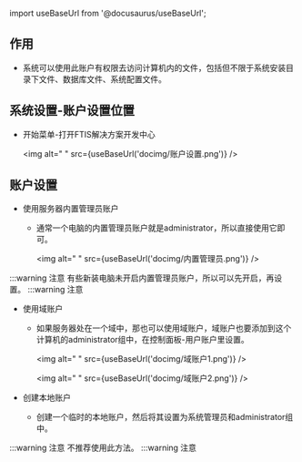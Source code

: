 
import useBaseUrl from '@docusaurus/useBaseUrl';

## 作用

* 系统可以使用此账户有权限去访问计算机内的文件，包括但不限于系统安装目录下文件、数据库文件、系统配置文件。

## 系统设置-账户设置位置

* 开始菜单-打开FTIS解决方案开发中心

  <img alt=" " src={useBaseUrl('docimg/账户设置.png')} />

## 账户设置

* 使用服务器内置管理员账户
  * 通常一个电脑的内置管理员账户就是administrator，所以直接使用它即可。

    <img alt=" " src={useBaseUrl('docimg/内置管理员.png')} />

:::warning 注意
有些新装电脑未开启内置管理员账户，所以可以先开启，再设置。
:::warning 注意



* 使用域账户
  * 如果服务器处在一个域中，那也可以使用域账户，域账户也要添加到这个计算机的administrator组中，在控制面板-用户账户里设置。

    <img alt=" " src={useBaseUrl('docimg/域账户1.png')} />

    <img alt=" " src={useBaseUrl('docimg/域账户2.png')} />

* 创建本地账户
  * 创建一个临时的本地账户，然后将其设置为系统管理员和administrator组中。

:::warning 注意
  不推荐使用此方法。
:::warning 注意
